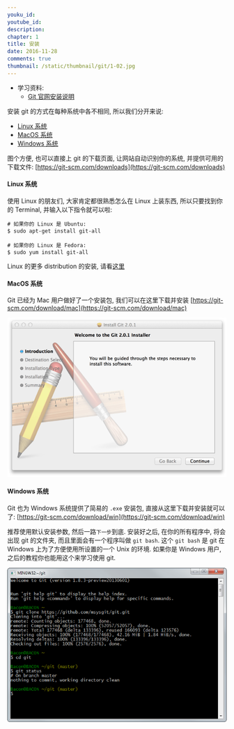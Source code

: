 ```yaml
---
youku_id: 
youtube_id: 
description: 
chapter: 1
title: 安装
date: 2016-11-28
comments: true
thumbnail: /static/thumbnail/git/1-02.jpg
---
```

* 学习资料:
  * [Git 官网安装说明](https://git-scm.com/book/en/v2/Getting-Started-Installing-Git)

安装 git 的方式在每种系统中各不相同, 所以我们分开来说:

* [Linux 系统](#linux)
* [MacOS 系统](#mac)
* [Windows 系统](#windows)

图个方便, 也可以直接上 git 的下载页面, 让网站自动识别你的系统, 并提供可用的下载文件:
[https://git-scm.com/downloads](https://git-scm.com/downloads)

<h4 class="tut-h4-pad" id="linux">Linux 系统</h4>

使用 Linux 的朋友们, 大家肯定都很熟悉怎么在 Linux 上装东西, 
所以只要找到你的 Terminal, 并输入以下指令就可以啦:

```shell
# 如果你的 Linux 是 Ubuntu:
$ sudo apt-get install git-all

# 如果你的 Linux 是 Fedora:
$ sudo yum install git-all
```

Linux 的更多 distribution 的安装, 请看[这里](https://git-scm.com/download/linux)

<h4 class="tut-h4-pad" id="mac">MacOS 系统</h4>

Git 已经为 Mac 用户做好了一个安装包, 我们可以在这里下载并安装 [https://git-scm.com/download/mac](https://git-scm.com/download/mac)

<img class="course-image" src="/static/results/git/1-2-1.png">

<h4 class="tut-h4-pad" id="windows">Windows 系统</h4>

Git 也为 Windows 系统提供了简易的 `.exe` 安装包, 直接从这里下载并安装就可以了: [https://git-scm.com/download/win](https://git-scm.com/download/win)

推荐使用默认安装参数, 然后一路`下一步`到底. 
安装好之后, 在你的所有程序中, 将会出现 git 的文件夹, 而且里面会有一个程序叫做
`git bash`. 这个 `git bash` 是 git 在 Windows 上为了方便使用所设置的一个 Unix 的环境.
如果你是 Windows 用户, 之后的教程你也能用这个来学习使用 git.

<img class="course-image" src="/static/results/git/1-2-2.png">
